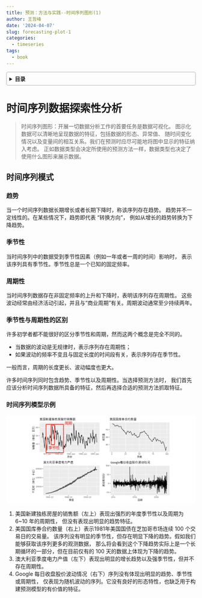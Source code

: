 ```yaml
---
title: 预测：方法与实践--时间序列图形(1)
author: 王哲峰
date: '2024-04-07'
slug: forecasting-plot-1
categories:
  - timeseries
tags:
  - book
---
```


<style>
details {
    border: 1px solid #aaa;
    border-radius: 4px;
    padding: .5em .5em 0;
}
summary {
    font-weight: bold;
    margin: -.5em -.5em 0;
    padding: .5em;
}
details[open] {
    padding: .5em;
}
details[open] summary {
    border-bottom: 1px solid #aaa;
    margin-bottom: .5em;
}
img {
    pointer-events: none;
}
</style>

<details><summary>目录</summary><p>

- [时间序列数据探索性分析](#时间序列数据探索性分析)
    - [时间序列模式](#时间序列模式)
        - [趋势](#趋势)
        - [季节性](#季节性)
        - [周期性](#周期性)
        - [季节性与周期性的区别](#季节性与周期性的区别)
        - [时间序列模型示例](#时间序列模型示例)
</p></details><p></p>


# 时间序列数据探索性分析

> 时间序列图形：开展一切数据分析工作的首要任务是数据可视化。
> 图示化数据可以清晰地呈现数据的特征，包括数据的形态、异常值、
> 随时间变化情况以及变量间的相互关系。我们在预测时应尽可能地将图中显示的特征纳入考虑。
> 正如数据类型会决定所使用的预测方法一样，数据类型也决定了使用什么图形来展示数据。

## 时间序列模式

### 趋势

当一个时间序列数据长期增长或者长期下降时，称该序列存在趋势。
趋势并不一定线性的。在某些情况下，趋势即代表 “转换方向”，
例如从增长的趋势转换为下降趋势。

### 季节性

当时间序列中的数据受到季节性因素（例如一年或者一周的时间）影响时，
表示该序列具有季节性。季节性总是一个已知的固定频率。

### 周期性

当时间序列数据存在非固定频率的上升和下降时，表明该序列存在周期性。
这些波动经常由经济活动引起，并且与“商业周期”有关。周期波动通常至少持续两年。

### 季节性与周期性的区别

许多初学者都不能很好的区分季节性和周期，然而这两个概念是完全不同的。

* 当数据的波动是无规律时，表示序列存在周期性；
* 如果波动的频率不变且与固定长度的时间段有关，表示序列存在季节性。

一般而言，周期的长度更长、波动幅度也更大。

许多时间序列同时包含趋势、季节性以及周期性。当选择预测方法时，
我们首先应该分析时间序列数据所具备的特征，然后再选择合适的预测方法抓取特征。

### 时间序列模型示例

![img](images/ts_mode.png)

1. 美国新建独栋房屋的销售额（左上）表现出强烈的年度季节性以及周期为 6~10 年的周期性，
   但没有表现出明显的趋势特征。
2. 美国国库券合约数量（右上）表示1981年美国国债在芝加哥市场连续 100 个交易日的交易量。
   该序列没有明显的季节性，但存在明显下降的趋势。假如我们能够获取该序列更多的观测数据，
   那么将会看到这个下降趋势实际上是一个长期循环的一部分，但在目前仅有的 100 天的数据上体现为下降的趋势。
3. 澳大利亚季度电力产值（左下）表现出明显的增长趋势以及强季节性，但并不存在周期性。
4. Google 每日收盘股价波动情况（右下）序列没有体现出明显的趋势、季节性或周期性，
   仅表现为随机波动的序列。它没有良好的形态特性，也缺乏用于构建预测模型的有价值的特征。

